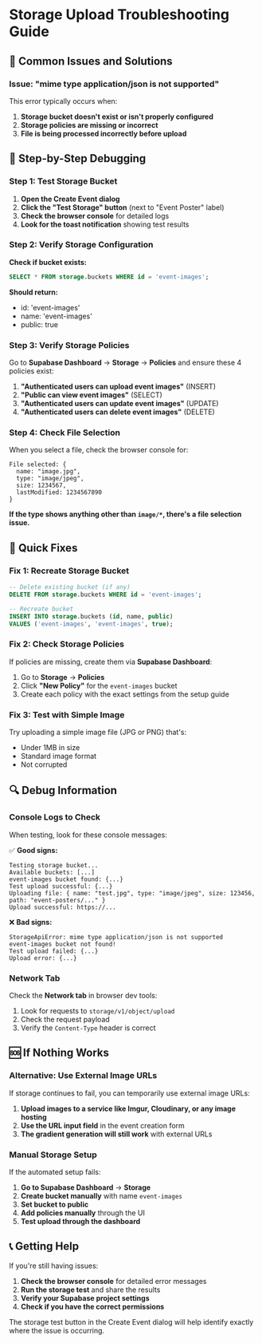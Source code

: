 # Storage Upload Troubleshooting Guide

## 🐛 Common Issues and Solutions

### Issue: "mime type application/json is not supported"

This error typically occurs when:

1. **Storage bucket doesn't exist or isn't properly configured**
2. **Storage policies are missing or incorrect**
3. **File is being processed incorrectly before upload**

## 🔧 Step-by-Step Debugging

### Step 1: Test Storage Bucket

1. **Open the Create Event dialog**
2. **Click the "Test Storage" button** (next to "Event Poster" label)
3. **Check the browser console** for detailed logs
4. **Look for the toast notification** showing test results

### Step 2: Verify Storage Configuration

**Check if bucket exists:**
```sql
SELECT * FROM storage.buckets WHERE id = 'event-images';
```

**Should return:**
- id: 'event-images'
- name: 'event-images'  
- public: true

### Step 3: Verify Storage Policies

Go to **Supabase Dashboard** → **Storage** → **Policies** and ensure these 4 policies exist:

1. **"Authenticated users can upload event images"** (INSERT)
2. **"Public can view event images"** (SELECT)
3. **"Authenticated users can update event images"** (UPDATE)
4. **"Authenticated users can delete event images"** (DELETE)

### Step 4: Check File Selection

When you select a file, check the browser console for:
```
File selected: {
  name: "image.jpg",
  type: "image/jpeg",
  size: 1234567,
  lastModified: 1234567890
}
```

**If the type shows anything other than `image/*`, there's a file selection issue.**

## 🚨 Quick Fixes

### Fix 1: Recreate Storage Bucket

```sql
-- Delete existing bucket (if any)
DELETE FROM storage.buckets WHERE id = 'event-images';

-- Recreate bucket
INSERT INTO storage.buckets (id, name, public)
VALUES ('event-images', 'event-images', true);
```

### Fix 2: Check Storage Policies

If policies are missing, create them via **Supabase Dashboard**:

1. Go to **Storage** → **Policies**
2. Click **"New Policy"** for the `event-images` bucket
3. Create each policy with the exact settings from the setup guide

### Fix 3: Test with Simple Image

Try uploading a simple image file (JPG or PNG) that's:
- Under 1MB in size
- Standard image format
- Not corrupted

## 🔍 Debug Information

### Console Logs to Check

When testing, look for these console messages:

✅ **Good signs:**
```
Testing storage bucket...
Available buckets: [...]
event-images bucket found: {...}
Test upload successful: {...}
Uploading file: { name: "test.jpg", type: "image/jpeg", size: 123456, path: "event-posters/..." }
Upload successful: https://...
```

❌ **Bad signs:**
```
StorageApiError: mime type application/json is not supported
event-images bucket not found!
Test upload failed: {...}
Upload error: {...}
```

### Network Tab

Check the **Network tab** in browser dev tools:
1. Look for requests to `storage/v1/object/upload`
2. Check the request payload
3. Verify the `Content-Type` header is correct

## 🆘 If Nothing Works

### Alternative: Use External Image URLs

If storage continues to fail, you can temporarily use external image URLs:

1. **Upload images to a service like Imgur, Cloudinary, or any image hosting**
2. **Use the URL input field** in the event creation form
3. **The gradient generation will still work** with external URLs

### Manual Storage Setup

If the automated setup fails:

1. **Go to Supabase Dashboard** → **Storage**
2. **Create bucket manually** with name `event-images`
3. **Set bucket to public**
4. **Add policies manually** through the UI
5. **Test upload through the dashboard**

## 📞 Getting Help

If you're still having issues:

1. **Check the browser console** for detailed error messages
2. **Run the storage test** and share the results
3. **Verify your Supabase project settings**
4. **Check if you have the correct permissions**

The storage test button in the Create Event dialog will help identify exactly where the issue is occurring.




